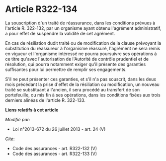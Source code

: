 # Article R322-134

La souscription d'un traité de réassurance, dans les conditions prévues à l'article R. 322-132, par un organisme ayant obtenu
l'agrément administratif, a pour effet de suspendre la validité de cet agrément. 

En cas de résiliation dudit traité ou de modification de la clause prévoyant la substitution du réassureur à l'organisme
réassuré, l'agrément ne sera remis en vigueur et l'organisme intéressé ne pourra poursuivre ses opérations à ce titre qu'avec
l'autorisation de l'Autorité de contrôle prudentiel et de résolution, qui pourra notamment exiger qu'il présente des
garanties suffisantes pour lui permettre de remplir ses engagements. 

S'il ne peut présenter ces garanties, et s'il n'a pas souscrit, dans les deux mois précédant la prise d'effet de la
résiliation ou modification, un nouveau traité se substituant à l'ancien, il sera procédé au transfert de son portefeuille,
ou mis fin à ses opérations, dans les conditions fixées aux trois derniers alinéas de l'article R. 322-133.

**Liens relatifs à cet article**

_Modifié par_:

  - Loi n°2013-672 du 26 juillet 2013 - art. 24 (V)

_Cite_:

  - Code des assurances - art. R322-132 (V)
  - Code des assurances - art. R322-133 (V)
